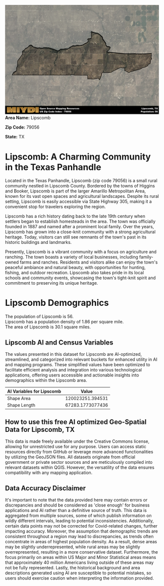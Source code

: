 ![Image Alt Text](../_images/79056.png)
**Area Name:** Lipscomb

**Zip Code:** 79056

**State:** TX


# Lipscomb: A Charming Community in the Texas Panhandle

Located in the Texas Panhandle, Lipscomb (zip code 79056) is a small rural community nestled in Lipscomb County. Bordered by the towns of Higgins and Booker, Lipscomb is part of the larger Amarillo Metropolitan Area, known for its vast open spaces and agricultural landscapes. Despite its rural setting, Lipscomb is easily accessible via State Highway 305, making it a convenient stop for travelers exploring the region.

Lipscomb has a rich history dating back to the late 19th century when settlers began to establish homesteads in the area. The town was officially founded in 1887 and named after a prominent local family. Over the years, Lipscomb has grown into a close-knit community with a strong agricultural heritage. Today, visitors can still see remnants of the town's past in its historic buildings and landmarks.

Presently, Lipscomb is a vibrant community with a focus on agriculture and ranching. The town boasts a variety of local businesses, including family-owned farms and ranches. Residents and visitors alike can enjoy the town's peaceful ambiance and natural beauty, with opportunities for hunting, fishing, and outdoor recreation. Lipscomb also takes pride in its local schools and community events, showcasing the town's tight-knit spirit and commitment to preserving its unique heritage.

# Lipscomb Demographics

The population of Lipscomb is 56.  
Lipscomb has a population density of 1.86 per square mile.  
The area of Lipscomb is 30.1 square miles.  

## Lipscomb AI and Census Variables

The values presented in this dataset for Lipscomb are AI-optimized, streamlined, and categorized into relevant buckets for enhanced utility in AI and mapping programs. These simplified values have been optimized to facilitate efficient analysis and integration into various technological applications, offering users accessible and actionable insights into demographics within the Lipscomb area.

| AI Variables for Lipscomb | Value |
|-------------|-------|
| Shape Area | 120023251.394531 |
| Shape Length | 67283.1773077436 |

## How to use this free AI optimized Geo-Spatial Data for Lipscomb, TX

This data is made freely available under the Creative Commons license, allowing for unrestricted use for any purpose. Users can access static resources directly from GitHub or leverage more advanced functionalities by utilizing the GeoJSON files. All datasets originate from official government or private sector sources and are meticulously compiled into relevant datasets within QGIS. However, the versatility of the data ensures compatibility with any mapping application.

## Data Accuracy Disclaimer
It's important to note that the data provided here may contain errors or discrepancies and should be considered as 'close enough' for business applications and AI rather than a definitive source of truth. This data is aggregated from multiple sources, some of which publish information on wildly different intervals, leading to potential inconsistencies. Additionally, certain data points may not be corrected for Covid-related changes, further impacting accuracy. Moreover, the assumption that demographic trends are consistent throughout a region may lead to discrepancies, as trends often concentrate in areas of highest population density. As a result, dense areas may be slightly underrepresented, while rural areas may be slightly overrepresented, resulting in a more conservative dataset. Furthermore, the focus primarily on areas within US Major and Minor Statistical areas means that approximately 40 million Americans living outside of these areas may not be fully represented. Lastly, the historical background and area descriptions generated using AI are susceptible to potential mistakes, so users should exercise caution when interpreting the information provided.
